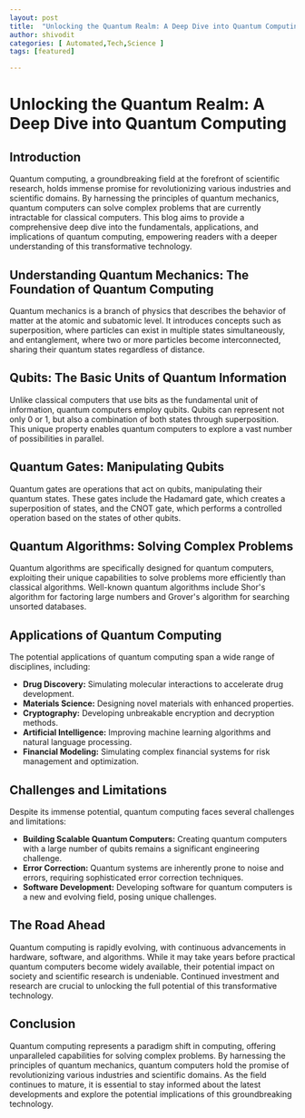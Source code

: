 ```yaml
---
layout: post
title:  "Unlocking the Quantum Realm: A Deep Dive into Quantum Computing"
author: shivodit
categories: [ Automated,Tech,Science ]
tags: [featured]

---
```

# Unlocking the Quantum Realm: A Deep Dive into Quantum Computing

## Introduction

Quantum computing, a groundbreaking field at the forefront of scientific research, holds immense promise for revolutionizing various industries and scientific domains. By harnessing the principles of quantum mechanics, quantum computers can solve complex problems that are currently intractable for classical computers. This blog aims to provide a comprehensive deep dive into the fundamentals, applications, and implications of quantum computing, empowering readers with a deeper understanding of this transformative technology.

## Understanding Quantum Mechanics: The Foundation of Quantum Computing

Quantum mechanics is a branch of physics that describes the behavior of matter at the atomic and subatomic level. It introduces concepts such as superposition, where particles can exist in multiple states simultaneously, and entanglement, where two or more particles become interconnected, sharing their quantum states regardless of distance.

## Qubits: The Basic Units of Quantum Information

Unlike classical computers that use bits as the fundamental unit of information, quantum computers employ qubits. Qubits can represent not only 0 or 1, but also a combination of both states through superposition. This unique property enables quantum computers to explore a vast number of possibilities in parallel.

## Quantum Gates: Manipulating Qubits

Quantum gates are operations that act on qubits, manipulating their quantum states. These gates include the Hadamard gate, which creates a superposition of states, and the CNOT gate, which performs a controlled operation based on the states of other qubits.

## Quantum Algorithms: Solving Complex Problems

Quantum algorithms are specifically designed for quantum computers, exploiting their unique capabilities to solve problems more efficiently than classical algorithms. Well-known quantum algorithms include Shor's algorithm for factoring large numbers and Grover's algorithm for searching unsorted databases.

## Applications of Quantum Computing

The potential applications of quantum computing span a wide range of disciplines, including:

- **Drug Discovery:** Simulating molecular interactions to accelerate drug development.
- **Materials Science:** Designing novel materials with enhanced properties.
- **Cryptography:** Developing unbreakable encryption and decryption methods.
- **Artificial Intelligence:** Improving machine learning algorithms and natural language processing.
- **Financial Modeling:** Simulating complex financial systems for risk management and optimization.

## Challenges and Limitations

Despite its immense potential, quantum computing faces several challenges and limitations:

- **Building Scalable Quantum Computers:** Creating quantum computers with a large number of qubits remains a significant engineering challenge.
- **Error Correction:** Quantum systems are inherently prone to noise and errors, requiring sophisticated error correction techniques.
- **Software Development:** Developing software for quantum computers is a new and evolving field, posing unique challenges.

## The Road Ahead

Quantum computing is rapidly evolving, with continuous advancements in hardware, software, and algorithms. While it may take years before practical quantum computers become widely available, their potential impact on society and scientific research is undeniable. Continued investment and research are crucial to unlocking the full potential of this transformative technology.

## Conclusion

Quantum computing represents a paradigm shift in computing, offering unparalleled capabilities for solving complex problems. By harnessing the principles of quantum mechanics, quantum computers hold the promise of revolutionizing various industries and scientific domains. As the field continues to mature, it is essential to stay informed about the latest developments and explore the potential implications of this groundbreaking technology.